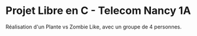 # Projet Libre en C - Telecom Nancy 1A
Réalisation d'un Plante vs Zombie Like, avec un groupe de 4 personnes.

